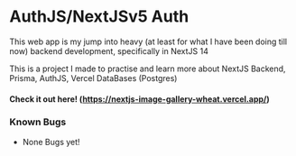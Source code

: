 # AuthJS/NextJSv5 Auth
This web app is my jump into heavy (at least for what I have been doing till now) backend development, specifically in NextJS 14

This is a project I made to practise and learn more about NextJS Backend, Prisma, AuthJS, Vercel DataBases (Postgres)

#### Check it out here! (https://nextjs-image-gallery-wheat.vercel.app/)

### Known Bugs 

- None Bugs yet!
